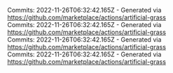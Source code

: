 Commits: 2022-11-26T06:32:42.165Z - Generated via https://github.com/marketplace/actions/artificial-grass
<br>
Commits: 2022-11-26T06:32:42.165Z - Generated via https://github.com/marketplace/actions/artificial-grass
<br>
Commits: 2022-11-26T06:32:42.165Z - Generated via https://github.com/marketplace/actions/artificial-grass
<br>
Commits: 2022-11-26T06:32:42.165Z - Generated via https://github.com/marketplace/actions/artificial-grass
<br>
